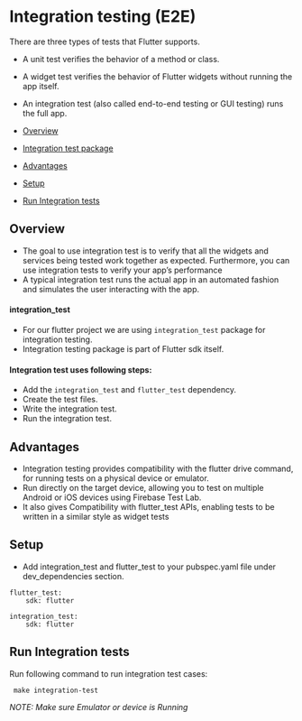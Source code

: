 # Integration testing (E2E)

There are three types of tests that Flutter supports. 
- A unit test verifies the behavior of a method or class. 
- A widget test verifies the behavior of Flutter widgets without running the app itself. 
- An integration test (also called end-to-end testing or GUI testing) runs the full app.

- [Overview](#overview)
- [Integration test package](#integration_test)
- [Advantages](#advantages)
- [Setup](#setup)
- [Run Integration tests](#run-integration-tests)

## Overview
-  The goal to use integration test is to verify that all the widgets and services being tested work together as expected. Furthermore, you can use integration tests to verify your app’s performance
- A typical integration test runs the actual app in an automated fashion and simulates the user interacting with the app.

#### integration_test
- For our flutter project we are using `integration_test` package for integration testing.
- Integration testing package is part of Flutter sdk itself.

#### Integration test uses following steps:

- Add the `integration_test` and `flutter_test` dependency.
- Create the test files.
- Write the integration test.
- Run the integration test.

## Advantages
- Integration testing provides compatibility with the flutter drive command, for running tests on a physical device or emulator.
- Run directly on the target device, allowing you to test on multiple Android or iOS devices using Firebase Test Lab.
- It also gives Compatibility with flutter_test APIs, enabling tests to be written in a similar style as widget tests

## Setup

- Add integration_test and flutter_test to your pubspec.yaml file under dev_dependencies section.
```
flutter_test:
    sdk: flutter

integration_test:
    sdk: flutter
```
## Run Integration tests
Run following command to run integration test cases:
```
 make integration-test
```
*NOTE: Make sure Emulator or device is Running*